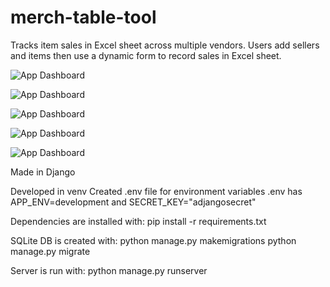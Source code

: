# merch-table-tool
Tracks item sales in Excel sheet across multiple vendors.
Users add sellers and items then use a dynamic form to record sales in Excel sheet.

![App Dashboard](https://user-images.githubusercontent.com/22055182/267450921-81c86501-4334-4c28-97d6-9a6fbfa65845.png)

![App Dashboard](https://user-images.githubusercontent.com/22055182/267450925-1f0c07fa-530f-4e2b-a58e-efff8fb3a941.png)

![App Dashboard](https://user-images.githubusercontent.com/22055182/267450928-47ac67a9-ecb7-4105-8a9c-7f1f36ea6c20.png)

![App Dashboard](https://user-images.githubusercontent.com/22055182/267450930-b0af7f42-ea5f-42e6-83fe-74e4f2cc9ea9.png)

![App Dashboard](https://user-images.githubusercontent.com/22055182/267450932-e6a5dd93-0e07-425f-8e2f-4e8ec855e27c.png)

Made in Django

Developed in venv
Created .env file for environment variables
.env has APP_ENV=development and SECRET_KEY="adjangosecret"

Dependencies are installed with:
pip install -r requirements.txt

SQLite DB is created with:
python manage.py makemigrations
python manage.py migrate

Server is run with:
python manage.py runserver